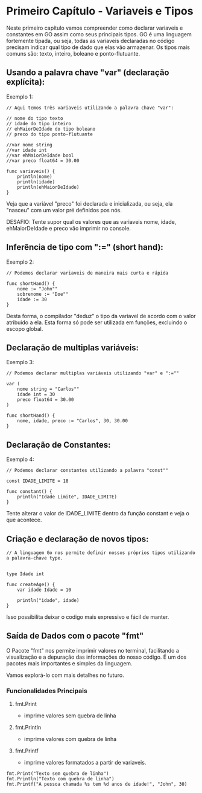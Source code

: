 
# Primeiro Capítulo - Variaveis e Tipos

Neste primeiro capítulo vamos compreender como declarar variaveis e constantes em GO assim como seus principais tipos. GO é uma linguagem fortemente tipada, ou seja, todas as variaveis declaradas no código precisam indicar qual tipo de dado que elas vão armazenar. Os tipos mais comuns são: texto, inteiro, boleano e ponto-flutuante.  

## Usando a palavra chave "var" (declaração explícita):

Exemplo 1:

````
// Aqui temos três variaveis utilizando a palavra chave "var":

// nome do tipo texto
// idade do tipo inteiro
// ehMaiorDeIdade do tipo boleano
// preco do tipo ponto-flutuante

//var nome string
//var idade int
//var ehMaiorDeIdade bool
//var preco float64 = 30.00

func variaveis() {
    println(nome)
    println(idade)
    println(ehMaiorDeIdade)
}

````

Veja que a variável "preco" foi declarada e inicializada, ou seja, ela "nasceu" com um valor pré definidos pos nós.

DESAFIO: Tente supor qual os valores que as variaveis nome, idade, ehMaiorDeIdade e preco vão imprimir no console.

## Inferência de tipo com ":=" (short hand):

Exemplo 2:

`````
// Podemos declarar variaveis de maneira mais curta e rápida

func shortHand() {
    nome := "John""
    sobrenome := "Doe""
    idade := 30
}

`````
Desta forma, o compilador "deduz" o tipo da variavel de acordo com o valor atribuido a ela. Esta forma só pode ser utilizada em funções, excluindo o escopo global.

## Declaração de multiplas variáveis:

Exemplo 3:

`````
// Podemos declarar multiplas variáveis utilizando "var" e ":=""

var (
    nome string = "Carlos""
    idade int = 30
    preco float64 = 30.00
)

func shortHand() {
    nome, idade, preco := "Carlos", 30, 30.00
}

`````

## Declaração de Constantes:

Exemplo 4:

`````
// Podemos declarar constantes utilizando a palavra "const""

const IDADE_LIMITE = 18

func constant() {
    println("Idade Limite", IDADE_LIMITE)
}

`````

Tente alterar o valor de IDADE_LIMITE dentro da função constant e veja o que acontece.

## Criação e declaração de novos tipos:

`````
// A linguagem Go nos permite definir nossos próprios tipos utilizando a palavra-chave type.


type Idade int

func createAge() {
    var idade Idade = 10

    println("idade", idade)
}

`````
Isso possibilita deixar o codigo mais expressivo e fácil de manter.

## Saída de Dados com o pacote "fmt"

O Pacote "fmt" nos permite imprimir valores no terminal, facilitando a visualização e a depuração das informações do nosso código. É um dos pacotes mais importantes e simples da linguagem.

Vamos explorá-lo com mais detalhes no futuro.

### Funcionalidades Principais

1. fmt.Print
    - imprime valores sem quebra de linha

2. fmt.Println
    - imprime valores com quebra de linha

3. fmt.Printf
    - imprime valores formatados a partir de variaveis.

`````
fmt.Print("Texto sem quebra de linha")
fmt.Println("Texto com quebra de linha")
fmt.Printf("A pessoa chamada %s tem %d anos de idade!", "John", 30)
`````